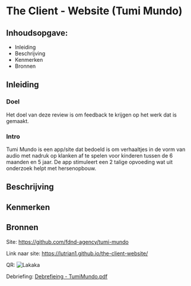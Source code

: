 # The Client - Website (Tumi Mundo)

## Inhoudsopgave: 
* Inleiding
* Beschrijving
* Kenmerken
* Bronnen

## Inleiding

### Doel
Het doel van deze review is om feedback te krijgen op het werk dat is gemaakt.
### Intro
Tumi Mundo is een app/site dat bedoeld is om verhaaltjes in de vorm van audio met nadruk op klanken af te spelen voor kinderen tussen de 6 maanden en 5 jaar. De app stimuleert een 2 talige opvoeding wat uit onderzoek helpt met hersenopbouw.
## Beschrijving

## Kenmerken

## Bronnen

Site: https://github.com/fdnd-agency/tumi-mundo

Link naar site: https://lutrian1.github.io/the-client-website/

QR: ![Lakaka](https://github.com/user-attachments/assets/04aac2a4-ee53-4718-abfa-8d1b2f0bcaf2)

Debriefing: [Debrefieing - TumiMundo.pdf](https://github.com/user-attachments/files/17304814/Debrefieing.-.TumiMundo.pdf)


